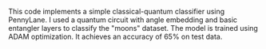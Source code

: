 This code implements a simple classical-quantum classifier using PennyLane. I used a quantum circuit with angle embedding and basic entangler layers to classify the "moons" dataset. The model is trained using ADAM optimization. It achieves an accuracy of 65% on test data.
